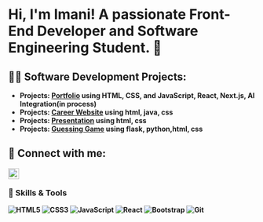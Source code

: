 <h1>Hi, I'm Imani! A passionate Front-End Developer and Software Engineering Student. 🌟</h1>

<h2>👨‍💻 Software Development Projects:</h2>

- <b>Projects: [Portfolio](https://mani0320.github.io/portfolio/) using HTML, CSS, and JavaScript, React, Next.js, AI Integration(in process)
- <b>Projects: [Career Website](https://mani0320.github.io/careerWebsite/) using html, java, css</b>
- <b>Projects: [Presentation](https://mani0320.github.io/frontenddev/) using html, css</b>
- <b>Projects: [Guessing Game](https://github.com/mani0320/guessGame) using flask, python,html, css</b>





<h2> 🤳 Connect with me:</h2>


[<img align="left" alt="Imanihill | LinkedIn" width="22px" src="https://cdn.jsdelivr.net/npm/simple-icons@v3/icons/linkedin.svg" />][linkedin]


[linkedin]: www.linkedin.com/in/imani-hill-170b09187
<br>
### 🚀 Skills & Tools
![HTML5](https://img.shields.io/badge/-HTML5-E34F26?style=flat-square&logo=html5&logoColor=white)
![CSS3](https://img.shields.io/badge/-CSS3-1572B6?style=flat-square&logo=css3)
![JavaScript](https://img.shields.io/badge/-JavaScript-F7DF1E?style=flat-square&logo=javascript&logoColor=black)
![React](https://img.shields.io/badge/-React-61DAFB?style=flat-square&logo=react&logoColor=black)
![Bootstrap](https://img.shields.io/badge/-Bootstrap-7952B3?style=flat-square&logo=bootstrap&logoColor=white)
![Git](https://img.shields.io/badge/-Git-F05032?style=flat-square&logo=git&logoColor=white)


